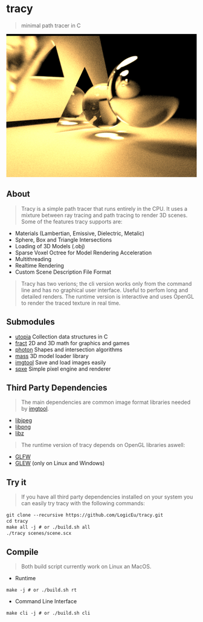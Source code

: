 # tracy

> minimal path tracer in C

![alt text](https://github.com/LogicEu/tracy/blob/main/images/traced.png?raw=true)

## About

> Tracy is a simple path tracer that runs entirely in the CPU. It uses
> a mixture between ray tracing and path tracing to render 3D scenes. Some of
> the features tracy supports are:

* Materials (Lambertian, Emissive, Dielectric, Metalic)
* Sphere, Box and Triangle Intersections
* Loading of 3D Models (.obj)
* Sparse Voxel Octree for Model Rendering Acceleration
* Multithreading
* Realtime Rendering
* Custom Scene Description File Format

> Tracy has two verions; the cli version works only from the command line and
> has no graphical user interface. Useful to perfom long and detailed renders.
> The runtime version is interactive and uses OpenGL to render the traced
> texture in real time.

## Submodules

* [utopia](https://github.com/LogicEu/utopia.git) Collection data structures in C
* [fract](https://github.com/LogicEu/fract.git) 2D and 3D math for graphics and games
* [photon](https://github.com/LogicEu/photon.git) Shapes and intersection algorithms
* [mass](https://github.com/LogicEu/mass.git) 3D model loader library
* [imgtool](https://github.com/LogicEu/imgtool.git) Save and load images easily
* [spxe](https://github.com/LogicEu/spxe.git) Simple pixel engine and renderer

## Third Party Dependencies

> The main dependencies are common image format libraries needed by
> [imgtool](https://github.com/LogicEu/imgtool.git).

* [libjpeg](https://github.com/thorfdbg/libjpeg.git)
* [libpng](https://github.com/glennrp/libpng.git)
* [libz](https://github.com/madler/zlib.git)

> The runtime version of tracy depends on OpenGL libraries aswell:

* [GLFW](https://github.com/glfw/glfw.git)
* [GLEW](https://github.com/nigels-com/glew.git) (only on Linux and Windows)

## Try it

> If you have all third party dependencies installed on your system you can
> easily try tracy with the following commands:

```shell
git clone --recursive https://github.com/LogicEu/tracy.git
cd tracy
make all -j # or ./build.sh all
./tracy scenes/scene.scx
```

## Compile

> Both build script currently work on Linux an MacOS.

* Runtime

```shell
make -j # or ./build.sh rt
```

* Command Line Interface

```shell
make cli -j # or ./build.sh cli
```
